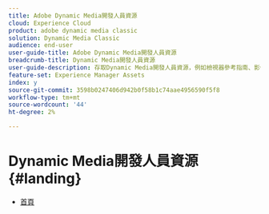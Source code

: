 ```yaml
---
title: Adobe Dynamic Media開發人員資源
cloud: Experience Cloud
product: adobe dynamic media classic
solution: Dynamic Media Classic
audience: end-user
user-guide-title: Adobe Dynamic Media開發人員資源
breadcrumb-title: Dynamic Media開發人員資源
user-guide-description: 存取Dynamic Media開發人員資源，例如檢視器參考指南、影像生產系統API、影像服務和演算API，以及封存的Scene7發行說明。
feature-set: Experience Manager Assets
index: y
source-git-commit: 3598b0247406d942b0f58b1c74aae4956590f5f8
workflow-type: tm+mt
source-wordcount: '44'
ht-degree: 2%

---
```



# Dynamic Media開發人員資源{#landing}

+ [首頁](home.md)

<!--This TOC may not be necessary. Not sure, so leaving it in.
+ [Viewers Reference Guide](/help/aem-viewers-ref/homeviewers.md)
+ [IS/IR API](/help/aem-is-ir-api/homeisir.md)
+ [IPS API](/help/aem-ips-api/c-overview.md)
+ [Image Authoring](/help/aem-ia/aem-ia-home.md)
+ [Dynamic Media Classic Release Notes](/help/s7-release-notes/homern.md)
-->
